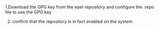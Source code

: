 1.Download the GPG key from the epel repository and configure the .repo file to use the GPG key

2. confirm that the repository is in fact enabled on the system

